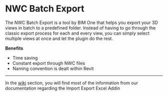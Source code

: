 # NWC Batch Export

The NWC Batch Export is a tool by BIM One that helps you export your 3D views in batch to a predefined folder. Instead of having to go through the classic export process for each and every view, you can simply select multiple views at once and let the plugin do the rest. 



**Benefits** 

- Time saving 
- Constant export through NWC files 
- Naming convention is dealt within Revit

---

In the [wiki](https://github.com/bimone/addins-NWCBatchExport/wiki) section, you will find most of the information from our documentation regarding the Import Export Excel Addin
